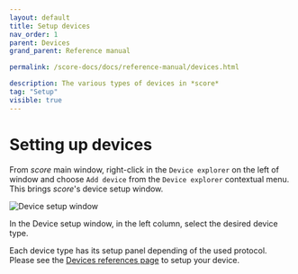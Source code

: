 ```yaml
---
layout: default
title: Setup devices
nav_order: 1
parent: Devices
grand_parent: Reference manual

permalink: /score-docs/docs/reference-manual/devices.html

description: The various types of devices in *score*
tag: "Setup"
visible: true
---
```


# Setting up devices

From *score* main window, right-click in the `Device explorer` on the left of window and choose `Add device` from the `Device explorer` contextual menu. This brings *score*'s device setup window.

![Device setup window](/score-docs/assets/images/reference-manual/devices-types/add-device.gif "score device setup")

In the Device setup window, in the left column, select the desired device type.

Each device type has its setup panel depending of the used protocol. Please see the [Devices references page](/score-docs/docs/reference-manual/devices-references.html) to setup your device.
